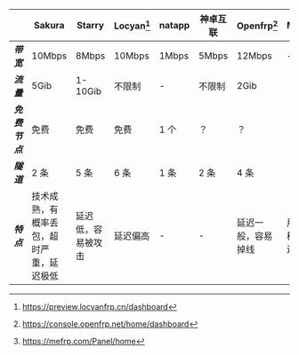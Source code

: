 
|            | **Sakura**           | **Starry** | **Locyan**[^1] | **natapp** | **神卓互联** | **Openfrp**[^2] | **Mossfrp** | **mefrp**[^3] |     |
| ---------- | -------------------- | ---------- | -------------- | ---------- | -------- | --------------- | ----------- | ------------- | --- |
| ***带宽***   | 10Mbps               | 8Mbps      | 10Mbps         | 1Mbps      | 5Mbps    | 12Mbps          | -           | 12Mbps        |     |
| ***流量***   | 5Gib                 | 1-10Gib    | 不限制            | -          | 不限制      | 2Gib            |             |               |     |
| ***免费节点*** | 免费                   | 免费         | 免费             | 1 个         | ？        | ？               |             |               |     |
| ***隧道***   | 2 条                   | 5 条         | 6 条             | 1 条         | 2 条       | 4 条              |             |               |     |
| ***特点***   | 技术成熟，有概率丢包，超时严重，延迟极低 | 延迟低，容易被攻击  | 延迟偏高           | -          | -        | 延迟一般，容易掉线       | 用户少，稳定，延迟一般 |               |     |

[^1]:https://preview.locyanfrp.cn/dashboard
[^2]:https://console.openfrp.net/home/dashboard 
[^3]:https://mefrp.com/Panel/home